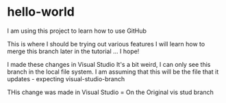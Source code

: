 # hello-world
I am using this project to learn how to use GitHub

This is where I should be trying out various features
I will learn how to merge this branch later in the tutorial ... I hope!

I made these changes in Visual Studio
It's a bit weird, I can only see this branch in the local file system.
I am assuming that this will be the file that it updates - expecting visual-studio-branch

THis change was made in Visual Studio = On the Original vis stud branch